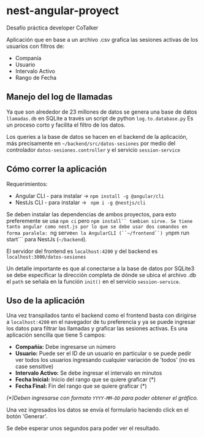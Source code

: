 # nest-angular-proyect

Desafío práctica developer CoTalker

Aplicación que en base a un archivo .csv grafica las sesiones activas de los usuarios con filtros de:
* Companía
* Usuario
* Intervalo Activo
* Rango de Fecha

## Manejo del log de llamadas
Ya que son alrededor de 23 millones de datos se genera una base de datos ```llamadas.db``` en SQLite a través  un script de python ```log.to.database.py```
Es un proceso corto y facilita el filtro de los datos.

Los queries a la base de datos se hacen en el backend de la aplicación, más precisamente en ```~/backend/src/datos-sesiones``` por medio del controlador ```datos-sesiones.controller```
 y el servicio ```session-service```
 
 ## Cómo correr la aplicación
 
 Requerimientos:
 * Angular CLI  - para instalar -> ``npm install -g @angular/cli``
 * NestJs CLI - para instalar -> `` npm i -g @nestjs/cli``
 
 Se deben instalar las dependencias de ambos proyectos, para esto preferemente se usa ``npm ci`` pero ```npm install`` tambien sirve.
 Se tiene tanto angular como nest.js por lo que se debe usar dos comandos en forma paralela:
 ```ng serve``` en la AngularCLI (``~/frontend``) y ```npm run start``` para NestJs (``~/backend``). 
 
 El servidor del frontend es ```localhost:4200``` y del backend es ```localhost:3000/datos-sesiones```
 
 Un detalle importante es que al conectarse a la base de datos por SQLite3 se debe especificar la dirección completa de dónde se ubica el archivo .db
el ```path``` se señala en la función ```init()``` en el servicio  ```session-service```.

## Uso de la aplicación
Una vez transpilados tanto el backend como el frontend basta con dirigirse a  ```localhost:4200``` en el navegador de tu preferencia y ya se puede ingresar los datos para filtrar
las llamadas y graficar las sesiones activas. Es una aplicación sencilla que tiene 5 campos:
* **Compañía:** Debe ingresarse un número
* **Usuario:** Puede ser el ID de un usuario en particular o se puede pedir ver todos los usuarios ingresando cualquier variación de 'todos' (no es case sensitive)
* **Intervalo Activo:** Se debe ingresar el intervalo en minutos
* **Fecha Inicial:** Inicio del rango que se quiere graficar (*)
* **Fecha Final:** Fin del rango que se quiere graficar (*)

_(*)Deben ingresarse con formato ```YYYY-MM-DD``` para poder obtener el gráfico._

Una vez ingresados los datos se envía el formulario haciendo click en el botón 'Generar'.

Se debe esperar unos segundos para poder ver el resultado.
